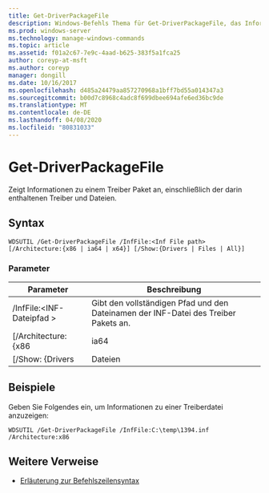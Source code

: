 ```yaml
---
title: Get-DriverPackageFile
description: Windows-Befehls Thema für Get-DriverPackageFile, das Informationen zu einem Treiber Paket anzeigt, einschließlich der darin enthaltenen Treiber und Dateien.
ms.prod: windows-server
ms.technology: manage-windows-commands
ms.topic: article
ms.assetid: f01a2c67-7e9c-4aad-b625-383f5a1fca25
author: coreyp-at-msft
ms.author: coreyp
manager: dongill
ms.date: 10/16/2017
ms.openlocfilehash: d485a24479aa857270968a1bff7bd55a014347a3
ms.sourcegitcommit: b00d7c8968c4adc8f699dbee694afe6ed36bc9de
ms.translationtype: MT
ms.contentlocale: de-DE
ms.lasthandoff: 04/08/2020
ms.locfileid: "80831033"
---
```

# <a name="get-driverpackagefile"></a>Get-DriverPackageFile

Zeigt Informationen zu einem Treiber Paket an, einschließlich der darin enthaltenen Treiber und Dateien.

## <a name="syntax"></a>Syntax

```
WDSUTIL /Get-DriverPackageFile /InfFile:<Inf File path> [/Architecture:{x86 | ia64 | x64}] [/Show:{Drivers | Files | All}]
```

### <a name="parameters"></a>Parameter

|         Parameter         |                              Beschreibung                               |
|---------------------------|------------------------------------------------------------------------|
| /InfFile:\<INF-Dateipfad > | Gibt den vollständigen Pfad und den Dateinamen der INF-Datei des Treiber Pakets an. |
|    [/Architecture: {x86    |                                  ia64                                  |
|     [/Show: {Drivers      |                                 Dateien                                  |

## <a name="examples"></a><a name=BKMK_examples></a>Beispiele

Geben Sie Folgendes ein, um Informationen zu einer Treiberdatei anzuzeigen:
```
WDSUTIL /Get-DriverPackageFile /InfFile:C:\temp\1394.inf /Architecture:x86
```

## <a name="additional-references"></a>Weitere Verweise

- [Erläuterung zur Befehlszeilensyntax](command-line-syntax-key.md)